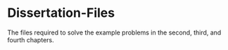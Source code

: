 # Dissertation-Files
The files required to solve the example problems in the second, third, and fourth chapters.
